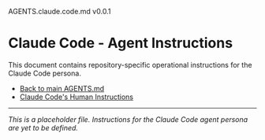 AGENTS.claude.code.md v0.0.1

# Claude Code - Agent Instructions

This document contains repository-specific operational instructions for the Claude Code persona.

- [Back to main AGENTS.md](../AGENTS.md)
- [Claude Code's Human Instructions](../humans/HUMANS.claude.code.md)

---

*This is a placeholder file. Instructions for the Claude Code agent persona are yet to be defined.*
